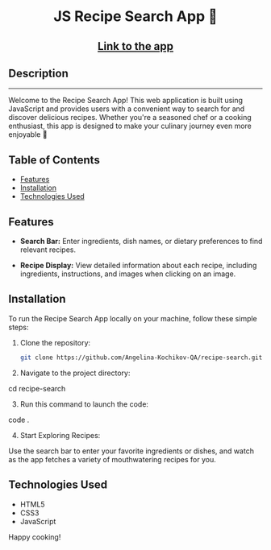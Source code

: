 <h1 align="center">JS Recipe Search App 🥦</a> 
<h2 align="center"><a href="https://helpful-satin-rest.glitch.me/" target="_blank">Link to the app</a> 


## Description
<hr>

<p>Welcome to the Recipe Search App! This web application is built using JavaScript and provides users with a convenient way to search for and discover delicious recipes. Whether you're a seasoned chef or a cooking enthusiast, this app is designed to make your culinary journey even more enjoyable 🥗</p>

## Table of Contents

- [Features](#features)
- [Installation](#installation)
- [Technologies Used](#technologies-used)


## Features

- **Search Bar:** Enter ingredients, dish names, or dietary preferences to find relevant recipes.

- **Recipe Display:** View detailed information about each recipe, including ingredients, instructions, and images when clicking on an image.

## Installation

<p>To run the Recipe Search App locally on your machine, follow these simple steps:</p>

1. Clone the repository:

   ```bash
   git clone https://github.com/Angelina-Kochikov-QA/recipe-search.git

2. Navigate to the project directory:

cd recipe-search

3. Run this command to launch the code:
<p>code .</p>

4. Start Exploring Recipes:
<p>Use the search bar to enter your favorite ingredients or dishes, and watch as the app fetches a variety of mouthwatering recipes for you.</p>

## Technologies Used

<ul>
   <li>HTML5</li>
   <li>CSS3</li>
   <li>JavaScript</li>
</ul>

Happy cooking!







